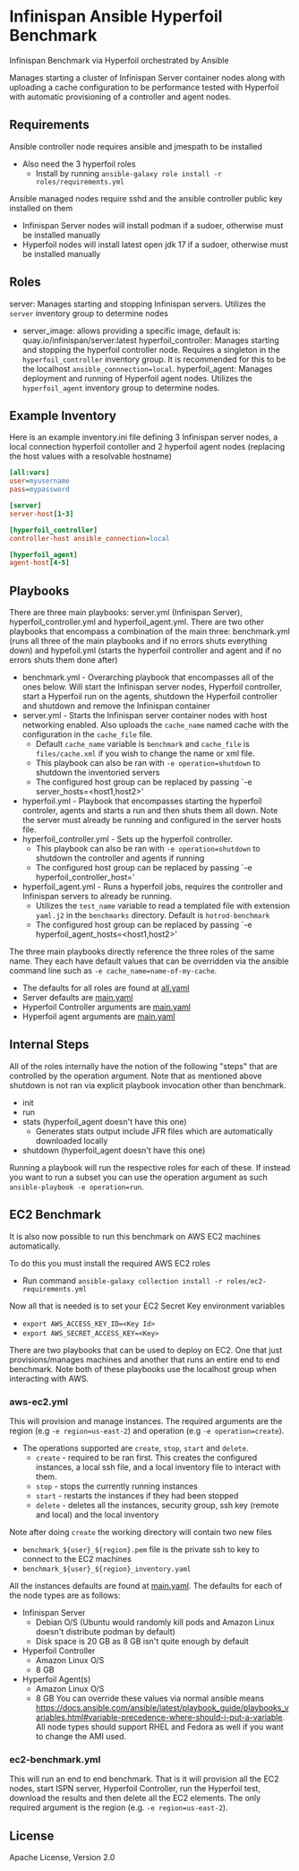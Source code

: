 Infinispan Ansible Hyperfoil Benchmark
=========
Infinispan Benchmark via Hyperfoil orchestrated by Ansible

Manages starting a cluster of Infinispan Server container nodes along with uploading a cache configuration to be performance tested with Hyperfoil with automatic provisioning of a controller and agent nodes.

Requirements
------------

Ansible controller node requires ansible and jmespath to be installed
 - Also need the 3 hyperfoil roles
   - Install by running `ansible-galaxy role install -r roles/requirements.yml`

Ansible managed nodes require sshd and the ansible controller public key installed on them
- Infinispan Server nodes will install podman if a sudoer, otherwise must be installed manually
- Hyperfoil nodes will install latest open jdk 17 if a sudoer, otherwise must be installed manually

Roles
------------
server: Manages starting and stopping Infinispan servers. Utilizes the `server` inventory group to determine nodes
- server_image: allows providing a specific image, default is: quay.io/infinispan/server:latest
hyperfoil_controller: Manages starting and stopping the hyperfoil controller node. Requires a singleton in the `hyperfoil_controller` inventory group. It is recommended for this to be the localhost `ansible_connnection=local`.
hyperfoil_agent: Manages deployment and running of Hyperfoil agent nodes. Utilizes the `hyperfoil_agent` inventory group to determine nodes.

Example Inventory
------------
Here is an example inventory.ini file defining 3 Infinispan server nodes, a local connection hyperfoil contoller and 2 hyperfoil agent nodes (replacing the host values with a resolvable hostname)
```ini
[all:vars]
user=myusername
pass=mypassword

[server]
server-host[1-3]

[hyperfoil_controller]
controller-host ansible_connection=local

[hyperfoil_agent]
agent-host[4-5]
```

Playbooks
--------------
There are three main playbooks: server.yml (Infinispan Server), hyperfoil_controller.yml and hyperfoil_agent.yml. There are two other playbooks that encompass a combination of the main three: benchmark.yml (runs all three of the main playbooks and if no errors shuts everything down) and hypefoil.yml (starts the hyperfoil controller and agent and if no errors shuts them done after)

* benchmark.yml - Overarching playbook that encompasses all of the ones below. Will start the Infinispan server nodes, Hyperfoil controller, start a Hyperfoil run on the agents, shutdown the Hyperfoil controller and shutdown and remove the Infinispan container
* server.yml - Starts the Infinispan server container nodes with host networking enabled. Also uploads the `cache_name` named cache with the configuration in the `cache_file` file.
  * Default `cache_name` variable is `benchmark` and `cache_file` is `files/cache.xml` if you wish to change the name or xml file.
  * This playbook can also be ran with `-e operation=shutdown` to shutdown the inventoried servers
  * The configured host group can be replaced by passing `-e server_hosts=<host1,host2>'
* hyperfoil.yml - Playbook that encompasses starting the hyperfoil controler, agents and starts a run and then shuts them all down. Note the server must already be running and configured in the server hosts file.
* hyperfoil_controller.yml - Sets up the hyperfoil controller.
  * This playbook can also be ran with `-e operation=shutdown` to shutdown the controller and agents if running
  * The configured host group can be replaced by passing `-e hyperfoil_controller_host=<host>'
* hyperfoil_agent.yml - Runs a hyperfoil jobs, requires the controller and Infinispan servers to already be running.
  * Utilizes the `test_name` variable to read a templated file with extension `yaml.j2` in the `benchmarks` directory. Default is `hotrod-benchmark`
  * The configured host group can be replaced by passing `-e hyperfoil_agent_hosts=<host1,host2>'

The three main playbooks directly reference the three roles of the same name. They each have default values that can be overridden via the ansible command line such as `-e cache_name=name-of-my-cache`.

* The defaults for all roles are found at [all.yaml](group_vars/all.yaml)
* Server defaults are [main.yaml](roles/server/defaults/main.yml)
* Hyperfoil Controller arguments are [main.yaml](roles/hyperfoil_controller/defaults/main.yml)
* Hyperfoil agent arguments are [main.yaml](roles/hyperfoil_agent/defaults/main.yml)

Internal Steps
--------------
All of the roles internally have the notion of the following "steps" that are controlled by the operation argument. Note that as mentioned above shutdown is not ran via explicit playbook invocation other than benchmark.

* init
* run
* stats (hyperfoil_agent doesn't have this one)
  * Generates stats output include JFR files which are automatically downloaded locally
* shutdown (hyperfoil_agent doesn't have this one)

Running a playbook will run the respective roles for each of these. If instead you want to run a subset you can use the operation argument as such `ansible-playbook -e operation=run`.


EC2 Benchmark
------------

It is also now possible to run this benchmark on AWS EC2 machines automatically.

To do this you must install the required AWS EC2 roles
 - Run command `ansible-galaxy collection install -r roles/ec2-requirements.yml`

Now all that is needed is to set your EC2 Secret Key environment variables
 - `export AWS_ACCESS_KEY_ID=<Key Id>`
 - `export AWS_SECRET_ACCESS_KEY=<Key>`

There are two playbooks that can be used to deploy on EC2. One that just provisions/manages
machines and another that runs an entire end to end benchmark. Note both of these
playbooks use the localhost group when interacting with AWS.

### aws-ec2.yml
This will provision and manage instances. The required arguments are the region (e.g `-e region=us-east-2`) and operation (e.g `-e operation=create`).
* The operations supported are `create`, `stop`, `start` and `delete`.
  * `create` - required to be ran first. This creates the configured instances, a local ssh file, and a local inventory file to interact with them.
  * `stop` - stops the currently running instances
  * `start` - restarts the instances if they had been stopped
  * `delete` - deletes all the instances, security group, ssh key (remote and local) and the local inventory

Note after doing `create` the working directory will contain two new files
 * `benchmark_${user}_${region}.pem` file is the private ssh to key to connect to the EC2 machines
 * `benchmark_${user}_${region}_inventory.yaml`

All the instances defaults are found at [main.yaml](roles/aws_ec2/defaults/main.yml).
The defaults for each of the node types are as follows:
* Infinispan Server
  * Debian O/S (Ubuntu would randomly kill pods and Amazon Linux doesn't distribute podman by default)
  * Disk space is 20 GB as 8 GB isn't quite enough by default
* Hyperfoil Controller
  * Amazon Linux O/S
  * 8 GB
* Hyperfoil Agent(s)
  * Amazon Linux O/S
  * 8 GB
You can override these values via normal ansible means https://docs.ansible.com/ansible/latest/playbook_guide/playbooks_variables.html#variable-precedence-where-should-i-put-a-variable.
All node types should support RHEL and Fedora as well if you want to change the AMI used.

### ec2-benchmark.yml
This will run an end to end benchmark.
That is it will provision all the EC2 nodes, start ISPN server, Hyperfoil Controller,
run the Hyperfoil test, download the results and then delete all the EC2 elements.
The only required argument is the region (e.g. `-e region=us-east-2`).


License
------------

Apache License, Version 2.0

